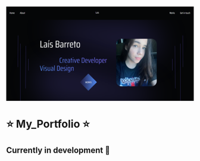 ![My Portfolio Page](https://github.com/Lais2Barreto/My_Portfolio/blob/master/img/portfolio.png)
# :star: My_Portfolio :star:

## Currently in development :rocket:


